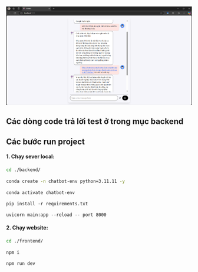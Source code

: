 ![alt text](demo.png)

## Các dòng code trả lời test ở trong mục backend

## Các bước run project

#### 1. Chạy sever local:

```bash
cd ./backend/
```

```bash
conda create -n chatbot-env python=3.11.11 -y
```

```
conda activate chatbot-env
```

```
pip install -r requirements.txt
```

```
uvicorn main:app --reload -- port 8000
```

#### 2. Chạy website:

```bash
cd ./frontend/
```

```
npm i
```

```
npm run dev
```
